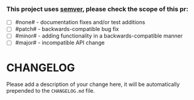 ### This project uses [semver](semver.org), please check the scope of this pr:

-   [ ] #none# - documentation fixes and/or test additions
-   [ ] #patch# - backwards-compatible bug fix
-   [ ] #minor# - adding functionality in a backwards-compatible manner
-   [ ] #major# - incompatible API change

# CHANGELOG

Please add a description of your change here, it will be automatically prepended to the `CHANGELOG.md` file.
